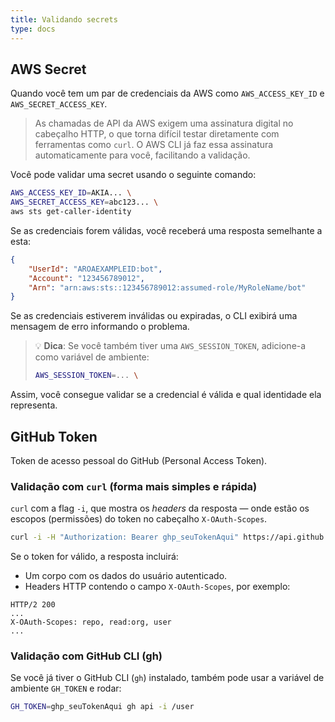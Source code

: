 ```yaml
---
title: Validando secrets
type: docs
---
```

## AWS Secret

Quando você tem um par de credenciais da AWS como `AWS_ACCESS_KEY_ID` e `AWS_SECRET_ACCESS_KEY`.

> As chamadas de API da AWS exigem uma assinatura digital no cabeçalho HTTP, o que torna difícil testar diretamente com ferramentas como `curl`. O AWS CLI já faz essa assinatura automaticamente para você, facilitando a validação.

Você pode validar uma secret usando o seguinte comando:

```bash
AWS_ACCESS_KEY_ID=AKIA... \
AWS_SECRET_ACCESS_KEY=abc123... \
aws sts get-caller-identity
````

Se as credenciais forem válidas, você receberá uma resposta semelhante a esta:

```json
{
    "UserId": "AROAEXAMPLEID:bot",
    "Account": "123456789012",
    "Arn": "arn:aws:sts::123456789012:assumed-role/MyRoleName/bot"
}
```

Se as credenciais estiverem inválidas ou expiradas, o CLI exibirá uma mensagem de erro informando o problema.

> 💡 **Dica**: Se você também tiver uma `AWS_SESSION_TOKEN`, adicione-a como variável de ambiente:
>
> ```bash
> AWS_SESSION_TOKEN=... \
> ```

Assim, você consegue validar se a credencial é válida e qual identidade ela representa.

## GitHub Token

Token de acesso pessoal do GitHub (Personal Access Token).

### Validação com `curl` (forma mais simples e rápida)

`curl` com a flag `-i`, que mostra os *headers* da resposta — onde estão os escopos (permissões) do token no cabeçalho `X-OAuth-Scopes`.

```bash
curl -i -H "Authorization: Bearer ghp_seuTokenAqui" https://api.github.com/user
````

Se o token for válido, a resposta incluirá:

* Um corpo com os dados do usuário autenticado.
* Headers HTTP contendo o campo `X-OAuth-Scopes`, por exemplo:

```
HTTP/2 200
...
X-OAuth-Scopes: repo, read:org, user
...
```

### Validação com GitHub CLI (gh)

Se você já tiver o GitHub CLI (`gh`) instalado, também pode usar a variável de ambiente `GH_TOKEN` e rodar:

```bash
GH_TOKEN=ghp_seuTokenAqui gh api -i /user
```
